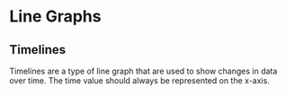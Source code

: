 # Line Graphs

## Timelines

Timelines are a type of line graph that are used to show changes in data over time. The time value should always be represented on the x-axis. 




